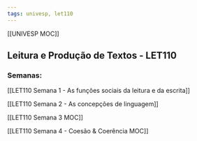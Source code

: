 ```yaml
---
tags: univesp, let110
---
```

[[UNIVESP MOC]]

## Leitura e Produção de Textos - LET110

### Semanas:

[[LET110 Semana 1 - As funções sociais da leitura e da escrita]]

[[LET110 Semana 2 - As concepções de linguagem]]

[[LET110 Semana 3  MOC]]

[[LET110 Semana 4 - Coesão & Coerência MOC]]


